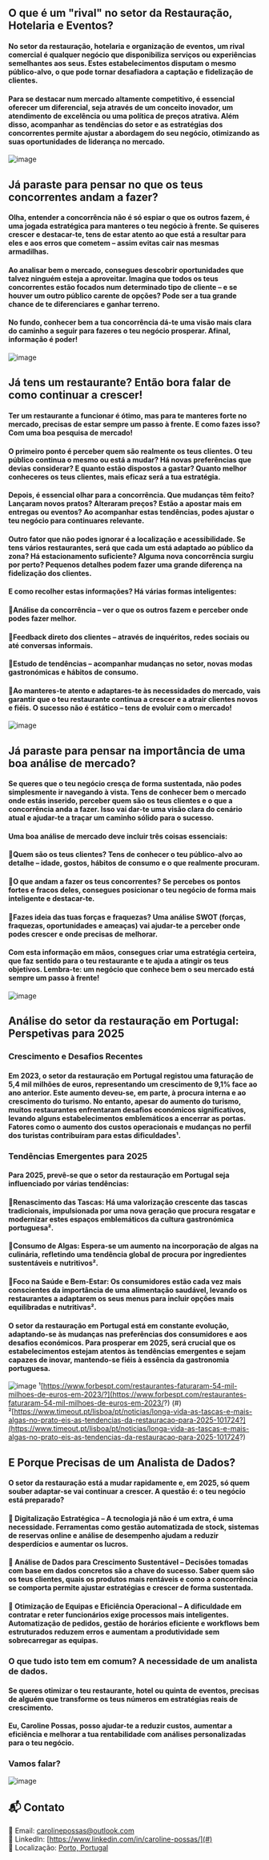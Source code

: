 ## O que é um "rival" no setor da Restauração, Hotelaria e Eventos?

#### No setor da restauração, hotelaria e organização de eventos, um rival comercial é qualquer negócio que disponibiliza serviços ou experiências semelhantes aos seus. Estes estabelecimentos disputam o mesmo público-alvo, o que pode tornar desafiadora a captação e fidelização de clientes.

#### Para se destacar num mercado altamente competitivo, é essencial oferecer um diferencial, seja através de um conceito inovador, um atendimento de excelência ou uma política de preços atrativa. Além disso, acompanhar as tendências do setor e as estratégias dos concorrentes permite ajustar a abordagem do seu negócio, otimizando as suas oportunidades de liderança no mercado.
![image](https://github.com/user-attachments/assets/675f2c67-724a-4d7a-ae7f-878e25f1332b)

## Já paraste para pensar no que os teus concorrentes andam a fazer?

#### Olha, entender a concorrência não é só espiar o que os outros fazem, é uma jogada estratégica para manteres o teu negócio à frente. Se quiseres crescer e destacar-te, tens de estar atento ao que está a resultar para eles e aos erros que cometem – assim evitas cair nas mesmas armadilhas.

#### Ao analisar bem o mercado, consegues descobrir oportunidades que talvez ninguém esteja a aproveitar. Imagina que todos os teus concorrentes estão focados num determinado tipo de cliente – e se houver um outro público carente de opções? Pode ser a tua grande chance de te diferenciares e ganhar terreno.

#### No fundo, conhecer bem a tua concorrência dá-te uma visão mais clara do caminho a seguir para fazeres o teu negócio prosperar. Afinal, informação é poder!
![image](https://github.com/user-attachments/assets/9a6a606e-d09a-4f63-9c66-b1fd40fcc6c3)

## Já tens um restaurante? Então bora falar de como continuar a crescer!

#### Ter um restaurante a funcionar é ótimo, mas para te manteres forte no mercado, precisas de estar sempre um passo à frente. E como fazes isso? Com uma boa pesquisa de mercado!

#### O primeiro ponto é perceber quem são realmente os teus clientes. O teu público continua o mesmo ou está a mudar? Há novas preferências que devias considerar? E quanto estão dispostos a gastar? Quanto melhor conheceres os teus clientes, mais eficaz será a tua estratégia.

#### Depois, é essencial olhar para a concorrência. Que mudanças têm feito? Lançaram novos pratos? Alteraram preços? Estão a apostar mais em entregas ou eventos? Ao acompanhar estas tendências, podes ajustar o teu negócio para continuares relevante.

#### Outro fator que não podes ignorar é a localização e acessibilidade. Se tens vários restaurantes, será que cada um está adaptado ao público da zona? Há estacionamento suficiente? Alguma nova concorrência surgiu por perto? Pequenos detalhes podem fazer uma grande diferença na fidelização dos clientes.

#### E como recolher estas informações? Há várias formas inteligentes:

#### 🔹Análise da concorrência – ver o que os outros fazem e perceber onde podes fazer melhor.
#### 🔹Feedback direto dos clientes – através de inquéritos, redes sociais ou até conversas informais.
#### 🔹Estudo de tendências – acompanhar mudanças no setor, novas modas gastronómicas e hábitos de consumo.
#### 🔹Ao manteres-te atento e adaptares-te às necessidades do mercado, vais garantir que o teu restaurante continua a crescer e a atrair clientes novos e fiéis. O sucesso não é estático – tens de evoluir com o mercado!
![image](https://github.com/user-attachments/assets/8090bb49-e9ec-4091-9f01-9ca053bc514e)

## Já paraste para pensar na importância de uma boa análise de mercado?

#### Se queres que o teu negócio cresça de forma sustentada, não podes simplesmente ir navegando à vista. Tens de conhecer bem o mercado onde estás inserido, perceber quem são os teus clientes e o que a concorrência anda a fazer. Isso vai dar-te uma visão clara do cenário atual e ajudar-te a traçar um caminho sólido para o sucesso.

#### Uma boa análise de mercado deve incluir três coisas essenciais:

#### 🔹Quem são os teus clientes? Tens de conhecer o teu público-alvo ao detalhe – idade, gostos, hábitos de consumo e o que realmente procuram.
#### 🔹O que andam a fazer os teus concorrentes? Se percebes os pontos fortes e fracos deles, consegues posicionar o teu negócio de forma mais inteligente e destacar-te.
#### 🔹Fazes ideia das tuas forças e fraquezas? Uma análise SWOT (forças, fraquezas, oportunidades e ameaças) vai ajudar-te a perceber onde podes crescer e onde precisas de melhorar.

#### Com esta informação em mãos, consegues criar uma estratégia certeira, que faz sentido para o teu restaurante e te ajuda a atingir os teus objetivos. Lembra-te: um negócio que conhece bem o seu mercado está sempre um passo à frente!
![image](https://github.com/user-attachments/assets/e26c551b-6d4d-4ff4-b0d2-0fd3258f5b48)

## Análise do setor da restauração em Portugal: Perspetivas para 2025

### Crescimento e Desafios Recentes

#### Em 2023, o setor da restauração em Portugal registou uma faturação de 5,4 mil milhões de euros, representando um crescimento de 9,1% face ao ano anterior. Este aumento deveu-se, em parte, à procura interna e ao crescimento do turismo. No entanto, apesar do aumento do turismo, muitos restaurantes enfrentaram desafios económicos significativos, levando alguns estabelecimentos emblemáticos a encerrar as portas. Fatores como o aumento dos custos operacionais e mudanças no perfil dos turistas contribuíram para estas dificuldades¹. 

### Tendências Emergentes para 2025

#### Para 2025, prevê-se que o setor da restauração em Portugal seja influenciado por várias tendências:

#### 🔹Renascimento das Tascas: Há uma valorização crescente das tascas tradicionais, impulsionada por uma nova geração que procura resgatar e modernizar estes espaços emblemáticos da cultura gastronómica portuguesa².
#### 🔹Consumo de Algas: Espera-se um aumento na incorporação de algas na culinária, refletindo uma tendência global de procura por ingredientes sustentáveis e nutritivos². 
#### 🔹Foco na Saúde e Bem-Estar: Os consumidores estão cada vez mais conscientes da importância de uma alimentação saudável, levando os restaurantes a adaptarem os seus menus para incluir opções mais equilibradas e nutritivas².

#### O setor da restauração em Portugal está em constante evolução, adaptando-se às mudanças nas preferências dos consumidores e aos desafios económicos. Para prosperar em 2025, será crucial que os estabelecimentos estejam atentos às tendências emergentes e sejam capazes de inovar, mantendo-se fiéis à essência da gastronomia portuguesa.

![image](https://github.com/user-attachments/assets/fef5d6d8-62d6-4467-b6ad-c8e58d8c3ac2)
¹[https://www.forbespt.com/restaurantes-faturaram-54-mil-milhoes-de-euros-em-2023/?](https://www.forbespt.com/restaurantes-faturaram-54-mil-milhoes-de-euros-em-2023/?) (#)
²[https://www.timeout.pt/lisboa/pt/noticias/longa-vida-as-tascas-e-mais-algas-no-prato-eis-as-tendencias-da-restauracao-para-2025-101724?](https://www.timeout.pt/lisboa/pt/noticias/longa-vida-as-tascas-e-mais-algas-no-prato-eis-as-tendencias-da-restauracao-para-2025-101724?)

## E Porque Precisas de um Analista de Dados?

#### O setor da restauração está a mudar rapidamente e, em 2025, só quem souber adaptar-se vai continuar a crescer. A questão é: o teu negócio está preparado?

#### 🔹 Digitalização Estratégica – A tecnologia já não é um extra, é uma necessidade. Ferramentas como gestão automatizada de stock, sistemas de reservas online e análise de desempenho ajudam a reduzir desperdícios e aumentar os lucros.
#### 🔹 Análise de Dados para Crescimento Sustentável – Decisões tomadas com base em dados concretos são a chave do sucesso. Saber quem são os teus clientes, quais os produtos mais rentáveis e como a concorrência se comporta permite ajustar estratégias e crescer de forma sustentada.
#### 🔹 Otimização de Equipas e Eficiência Operacional – A dificuldade em contratar e reter funcionários exige processos mais inteligentes. Automatização de pedidos, gestão de horários eficiente e workflows bem estruturados reduzem erros e aumentam a produtividade sem sobrecarregar as equipas.

### O que tudo isto tem em comum? A necessidade de um analista de dados.

#### Se queres otimizar o teu restaurante, hotel ou quinta de eventos, precisas de alguém que transforme os teus números em estratégias reais de crescimento.

#### Eu, Caroline Possas, posso ajudar-te a reduzir custos, aumentar a eficiência e melhorar a tua rentabilidade com análises personalizadas para o teu negócio.

### Vamos falar?

![image](https://github.com/user-attachments/assets/32950d36-a808-472f-8f55-8d564bc9f743)

## 📬 Contato
📧 Email: [carolinepossas@outlook.com](mailto:carolinepossas@outlook.com)  
🔗 LinkedIn: [https://www.linkedin.com/in/caroline-possas/](#)  
📍 Localização: [Porto, Portugal](#)  


